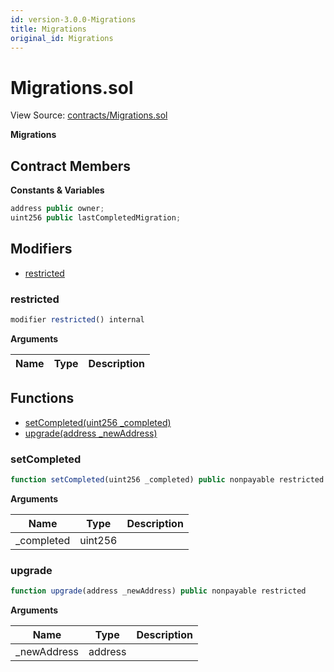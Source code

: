 ```yaml
---
id: version-3.0.0-Migrations
title: Migrations
original_id: Migrations
---
```


# Migrations.sol

View Source: [contracts/Migrations.sol](../../contracts/Migrations.sol)

**Migrations**

## Contract Members
**Constants & Variables**

```js
address public owner;
uint256 public lastCompletedMigration;

```

## Modifiers

- [restricted](#restricted)

### restricted

```js
modifier restricted() internal
```

**Arguments**

| Name        | Type           | Description  |
| ------------- |------------- | -----|

## Functions

- [setCompleted(uint256 _completed)](#setcompleted)
- [upgrade(address _newAddress)](#upgrade)

### setCompleted

```js
function setCompleted(uint256 _completed) public nonpayable restricted 
```

**Arguments**

| Name        | Type           | Description  |
| ------------- |------------- | -----|
| _completed | uint256 |  | 

### upgrade

```js
function upgrade(address _newAddress) public nonpayable restricted 
```

**Arguments**

| Name        | Type           | Description  |
| ------------- |------------- | -----|
| _newAddress | address |  | 


